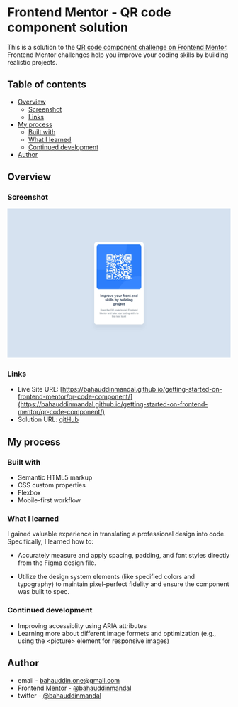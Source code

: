 # Frontend Mentor - QR code component solution

This is a solution to the [QR code component challenge on Frontend Mentor](https://www.frontendmentor.io/challenges/qr-code-component-iux_sIO_H). Frontend Mentor challenges help you improve your coding skills by building realistic projects.

## Table of contents

- [Overview](#overview)
  - [Screenshot](#screenshot)
  - [Links](#links)
- [My process](#my-process)
  - [Built with](#built-with)
  - [What I learned](#what-i-learned)
  - [Continued development](#continued-development)
- [Author](#author)

## Overview

### Screenshot

![](./screenshot.jpg)

### Links

- Live Site URL: [https://bahauddinmandal.github.io/getting-started-on-frontend-mentor/qr-code-component/](https://bahauddinmandal.github.io/getting-started-on-frontend-mentor/qr-code-component/)
- Solution URL: [gitHub](https://github.com/bahauddinmandal/getting-started-on-frontend-mentor/tree/main/qr-code-component)

## My process

### Built with

- Semantic HTML5 markup
- CSS custom properties
- Flexbox
- Mobile-first workflow

### What I learned

I gained valuable experience in translating a professional design into code. Specifically, I learned how to:

- Accurately measure and apply spacing, padding, and font styles directly from the Figma design file.

- Utilize the design system elements (like specified colors and typography) to maintain pixel-perfect fidelity and ensure the component was built to spec.

### Continued development

- Improving accessiblity using ARIA attributes
- Learning more about different image formets and optimization (e.g., using the \<picture> element for responsive images)

## Author

- email - [bahauddin.one@gmail.com](mailto:bahauddin.one@gmail.com)
- Frontend Mentor - [@bahauddinmandal](https://www.frontendmentor.io/profile/bahauddinmandal)
- twitter - [@bahauddinmandal](https://x.com/bahauddinmandal)

